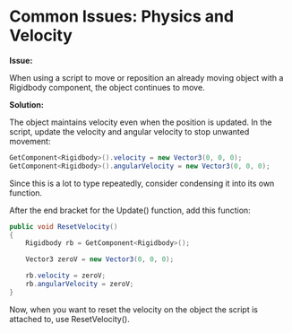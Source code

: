 # Common Issues: Physics and Velocity

**Issue:**

When using a script to move or reposition an already moving object with a Rigidbody component, the object continues to move.

**Solution:**

The object maintains velocity even when the position is updated. In the script, update the velocity and angular velocity to stop unwanted movement:

```csharp
GetComponent<Rigidbody>().velocity = new Vector3(0, 0, 0);
GetComponent<Rigidbody>().angularVelocity = new Vector3(0, 0, 0);
```

Since this is a lot to type repeatedly, consider condensing it into its own function.

After the end bracket for the Update() function, add this function:

```csharp
public void ResetVelocity()
{
    Rigidbody rb = GetComponent<Rigidbody>();

    Vector3 zeroV = new Vector3(0, 0, 0);

    rb.velocity = zeroV;
    rb.angularVelocity = zeroV;
}
```

Now, when you want to reset the velocity on the object the script is attached to, use ResetVelocity().
